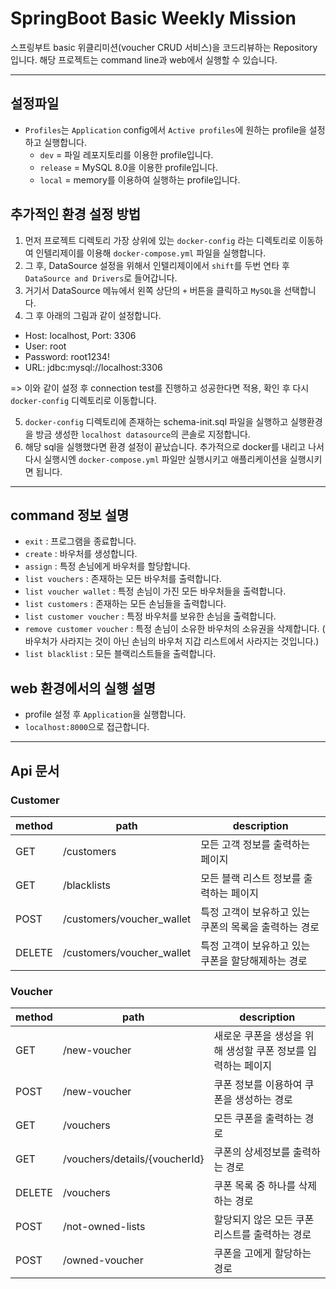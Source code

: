 # SpringBoot Basic Weekly Mission
스프링부트 basic 위클리미션(voucher CRUD 서비스)을 코드리뷰하는 Repository입니다.
해당 프로젝트는 command line과 web에서 실행할 수 있습니다.

---

## 설정파일
- `Profiles`는 `Application` config에서 `Active profiles`에 원하는 profile을 설정하고 실행합니다.
  - `dev` = 파일 레포지토리를 이용한 profile입니다.
  - `release` = MySQL 8.0을 이용한 profile입니다.
  - `local` = memory를 이용하여 실행하는 profile입니다.

## 추가적인 환경 설정 방법
1. 먼저 프로젝트 디렉토리 가장 상위에 있는 `docker-config` 라는 디렉토리로 이동하여 인텔리제이를 이용해 `docker-compose.yml` 파일을 실행합니다.
2. 그 후, DataSource 설정을 위해서 인텔리제이에서 `shift`를 두번 연타 후 `DataSource and Drivers`로 들어갑니다.
3. 거기서 DataSource 메뉴에서 왼쪽 상단의 `+` 버튼을 클릭하고 `MySQL`을 선택합니다.
4. 그 후 아래의 그림과 같이 설정합니다.
- Host: localhost, Port: 3306
- User: root
- Password: root1234!
- URL: jdbc:mysql://localhost:3306  
  
=> 이와 같이 설정 후 connection test를 진행하고 성공한다면 적용, 확인 후 다시 `docker-config` 디렉토리로 이동합니다.  
  
5. `docker-config` 디렉토리에 존재하는 schema-init.sql 파일을 실행하고 실행환경을 방금 생성한 `localhost datasource`의 콘솔로 지정합니다.
6. 해당 sql을 실행했다면 환경 설정이 끝났습니다. 추가적으로 docker를 내리고 나서 다시 실행시엔 `docker-compose.yml` 파일만 실행시키고 애플리케이션을 실행시키면 됩니다. 

---

## command 정보 설명
- `exit` : 프로그램을 종료합니다.
- `create` : 바우처를 생성합니다.
- `assign` : 특정 손님에게 바우처를 할당합니다.
- `list vouchers` : 존재하는 모든 바우처를 출력합니다.
- `list voucher wallet` : 특정 손님이 가진 모든 바우처들을 출력합니다.
- `list customers` : 존재하는 모든 손님들을 출력합니다.
- `list customer voucher` : 특정 바우처를 보유한 손님을 출력합니다.
- `remove customer voucher` : 특정 손님이 소유한 바우처의 소유권을 삭제합니다. ( 바우처가 사라지는 것이 아닌 손님의 바우처 지갑 리스트에서 사라지는 것입니다.)
- `list blacklist` : 모든 블랙리스트들을 출력합니다.

## web 환경에서의 실행 설명
- profile 설정 후 `Application`을 실행합니다.
- `localhost:8000`으로 접근합니다.

---

## Api 문서
### Customer
| method | path | description |
| --- | --- | --- |
| GET | /customers | 모든 고객 정보를 출력하는 페이지 |
| GET | /blacklists | 모든 블랙 리스트 정보를 출력하는 페이지 |
| POST | /customers/voucher_wallet | 특정 고객이 보유하고 있는 쿠폰의 목록을 출력하는 경로 |
| DELETE | /customers/voucher_wallet | 특정 고객이 보유하고 있는 쿠폰을 할당해제하는 경로 |

### Voucher
| method | path | description |
| --- | --- | --- |
| GET | /new-voucher | 새로운 쿠폰을 생성을 위해 생성할 쿠폰 정보를 입력하는 페이지 |
| POST | /new-voucher | 쿠폰 정보를 이용하여 쿠폰을 생성하는 경로 |
| GET | /vouchers | 모든 쿠폰을 출력하는 경로 |
| GET | /vouchers/details/{voucherId} | 쿠폰의 상세정보를 출력하는 경로 |
| DELETE | /vouchers | 쿠폰 목록 중 하나를 삭제하는 경로 |
| POST | /not-owned-lists | 할당되지 않은 모든 쿠폰 리스트를 출력하는 경로 |
| POST | /owned-voucher | 쿠폰을 고에게 할당하는 경로 |
